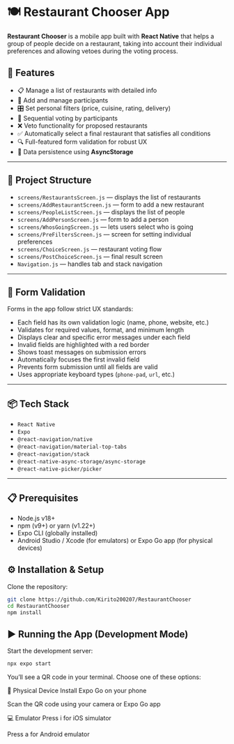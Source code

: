 # 🍽️ Restaurant Chooser App

**Restaurant Chooser** is a mobile app built with **React Native** that helps a group of people decide on a restaurant, taking into account their individual preferences and allowing vetoes during the voting process.


## 🚀 Features

- 📋 Manage a list of restaurants with detailed info  
- 🧑 Add and manage participants  
- 🎛️ Set personal filters (price, cuisine, rating, delivery)  
- 🔄 Sequential voting by participants  
- ❌ Veto functionality for proposed restaurants  
- ✅ Automatically select a final restaurant that satisfies all conditions  
- 🔍 Full-featured form validation for robust UX  
- 🧠 Data persistence using **AsyncStorage**

---

## 📂 Project Structure

- `screens/RestaurantsScreen.js` — displays the list of restaurants  
- `screens/AddRestaurantScreen.js` — form to add a new restaurant  
- `screens/PeopleListScreen.js` — displays the list of people  
- `screens/AddPersonScreen.js` — form to add a person  
- `screens/WhosGoingScreen.js` — lets users select who is going  
- `screens/PreFiltersScreen.js` — screen for setting individual preferences  
- `screens/ChoiceScreen.js` — restaurant voting flow  
- `screens/PostChoiceScreen.js` — final result screen  
- `Navigation.js` — handles tab and stack navigation

---

## 🧪 Form Validation

Forms in the app follow strict UX standards:

- Each field has its own validation logic (name, phone, website, etc.)
- Validates for required values, format, and minimum length
- Displays clear and specific error messages under each field
- Invalid fields are highlighted with a red border
- Shows toast messages on submission errors
- Automatically focuses the first invalid field
- Prevents form submission until all fields are valid
- Uses appropriate keyboard types (`phone-pad`, `url`, etc.)

---

## 📦 Tech Stack

- `React Native`  
- `Expo`  
- `@react-navigation/native`  
- `@react-navigation/material-top-tabs`  
- `@react-navigation/stack`  
- `@react-native-async-storage/async-storage`  
- `@react-native-picker/picker`

---

## 📋 Prerequisites

- Node.js v18+  
- npm (v9+) or yarn (v1.22+)  
- Expo CLI (globally installed)  
- Android Studio / Xcode (for emulators) or Expo Go app (for physical devices)

## ⚙️ Installation & Setup

Clone the repository:

```bash
git clone https://github.com/Kirito200207/RestaurantChooser
cd RestaurantChooser
npm install
```

## ▶️ Running the App (Development Mode)

Start the development server:

```bash
npx expo start
```

You’ll see a QR code in your terminal. Choose one of these options:

📱 Physical Device
Install Expo Go on your phone

Scan the QR code using your camera or Expo Go app

💻 Emulator
Press i for iOS simulator

Press a for Android emulator
